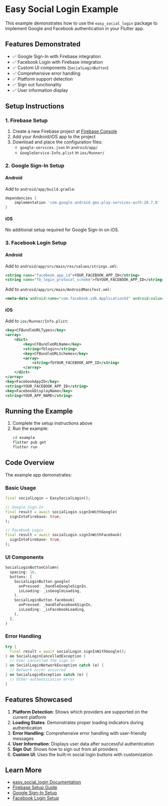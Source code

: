 # Easy Social Login Example

This example demonstrates how to use the `easy_social_login` package to implement Google and Facebook authentication in your Flutter app.

## Features Demonstrated

- ✅ Google Sign-In with Firebase integration
- ✅ Facebook Login with Firebase integration  
- ✅ Custom UI components (`SocialLoginButton`)
- ✅ Comprehensive error handling
- ✅ Platform support detection
- ✅ Sign out functionality
- ✅ User information display

## Setup Instructions

### 1. Firebase Setup

1. Create a new Firebase project at [Firebase Console](https://console.firebase.google.com/)
2. Add your Android/iOS app to the project
3. Download and place the configuration files:
   - `google-services.json` in `android/app/`
   - `GoogleService-Info.plist` in `ios/Runner/`

### 2. Google Sign-In Setup

#### Android
Add to `android/app/build.gradle`:
```gradle
dependencies {
    implementation 'com.google.android.gms:play-services-auth:20.7.0'
}
```

#### iOS
No additional setup required for Google Sign-In on iOS.

### 3. Facebook Login Setup

#### Android
Add to `android/app/src/main/res/values/strings.xml`:
```xml
<string name="facebook_app_id">YOUR_FACEBOOK_APP_ID</string>
<string name="fb_login_protocol_scheme">fbYOUR_FACEBOOK_APP_ID</string>
```

Add to `android/app/src/main/AndroidManifest.xml`:
```xml
<meta-data android:name="com.facebook.sdk.ApplicationId" android:value="@string/facebook_app_id"/>
```

#### iOS
Add to `ios/Runner/Info.plist`:
```xml
<key>CFBundleURLTypes</key>
<array>
    <dict>
        <key>CFBundleURLName</key>
        <string>fblogin</string>
        <key>CFBundleURLSchemes</key>
        <array>
            <string>fbYOUR_FACEBOOK_APP_ID</string>
        </array>
    </dict>
</array>
<key>FacebookAppID</key>
<string>YOUR_FACEBOOK_APP_ID</string>
<key>FacebookDisplayName</key>
<string>YOUR_APP_NAME</string>
```

## Running the Example

1. Complete the setup instructions above
2. Run the example:
   ```bash
   cd example
   flutter pub get
   flutter run
   ```

## Code Overview

The example app demonstrates:

### Basic Usage
```dart
final socialLogin = EasySocialLogin();

// Google Sign-In
final result = await socialLogin.signInWithGoogle(
  signIntoFirebase: true,
);

// Facebook Login
final result = await socialLogin.signInWithFacebook(
  signIntoFirebase: true,
);
```

### UI Components
```dart
SocialLoginButtonColumn(
  spacing: 16,
  buttons: [
    SocialLoginButton.google(
      onPressed: _handleGoogleSignIn,
      isLoading: _isGoogleLoading,
    ),
    SocialLoginButton.facebook(
      onPressed: _handleFacebookSignIn,
      isLoading: _isFacebookLoading,
    ),
  ],
)
```

### Error Handling
```dart
try {
  final result = await socialLogin.signInWithGoogle();
} on SocialLoginCancelledException {
  // User cancelled the sign-in
} on SocialLoginNetworkException catch (e) {
  // Network error occurred
} on SocialLoginException catch (e) {
  // Other authentication error
}
```

## Features Showcased

1. **Platform Detection**: Shows which providers are supported on the current platform
2. **Loading States**: Demonstrates proper loading indicators during authentication
3. **Error Handling**: Comprehensive error handling with user-friendly messages
4. **User Information**: Displays user data after successful authentication
5. **Sign Out**: Shows how to sign out from all providers
6. **Custom UI**: Uses the built-in social login buttons with customization

## Learn More

- [easy_social_login Documentation](../README.md)
- [Firebase Setup Guide](https://firebase.google.com/docs/flutter/setup)
- [Google Sign-In Setup](https://pub.dev/packages/google_sign_in)
- [Facebook Login Setup](https://pub.dev/packages/flutter_facebook_auth)